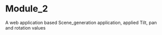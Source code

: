 # Module_2
A web application based Scene_generation application, applied Tilt, pan and rotation values
